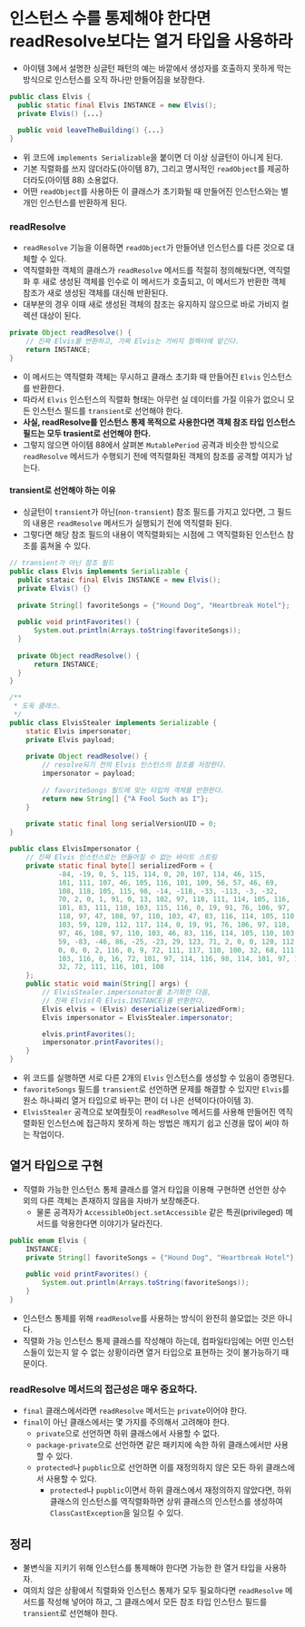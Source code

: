 # 인스턴스 수를 통제해야 한다면 readResolve보다는 열거 타입을 사용하라

* 아이템 3에서 설명한 싱글턴 패턴의 예는 바깥에서 생성자를 호출하지 못하게 막는 방식으로 인스턴스를 오직 하나만 만들어짐을 보장한다.

```java
public class Elvis {
  public static final Elvis INSTANCE = new Elvis();
  private Elvis() {...}
  
  public void leaveTheBuilding() {...}
}
```

* 위 코드에 `implements Serializable`을 붙이면 더 이상 싱글턴이 아니게 된다.
* 기본 직렬화를 쓰지 않더라도(아이템 87), 그리고 명시적인 `readObject`를 제공하더라도(아이템 88) 소용없다.
* 어떤 `readObject`를 사용하든 이 클래스가 초기화될 때 만들어진 인스턴스와는 별개인 인스턴스를 반환하게 된다.

### readResolve

* `readResolve` 기능을 이용하면 `readObject`가 만들어낸 인스턴스를 다른 것으로 대체할 수 있다.
* 역직렬화한 객체의 클래스가 `readResolve` 메서드를 적절히 정의해뒀다면, 역직렬화 후 새로 생성된 객체를 인수로 이 메서드가 호출되고,
 이 메서드가 반환한 객체 참조가 새로 생성된 객체를 대신해 반환된다.
* 대부분의 경우 이때 새로 생성된 객체의 참조는 유지하지 않으므로 바로 가비지 컬렉션 대상이 된다.

```java
private Object readResolve() {
    // 진짜 Elvis를 반환하고, 가짜 Elvis는 가비지 컬렉터에 맡긴다.
    return INSTANCE;  
}
```

* 이 메서드는 역직렬화 객체는 무시하고 클래스 초기화 때 만들어진 `Elvis` 인스턴스를 반환한다.
* 따라서 `Elvis` 인스턴스의 직렬화 형태는 아무런 실 데이터를 가질 이유가 없으니 모든 인스턴스 필드를 `transient`로 선언해야 한다.
* **사실, readResolve를 인스턴스 통제 목적으로 사용한다면 객체 참조 타입 인스턴스 필드는 모두 trasient로 선언해야 한다.**
* 그렇지 않으면 아이템 88에서 살펴본 `MutablePeriod` 공격과 비슷한 방식으로 `readResolve` 메서드가 수행되기 전에 역직렬화된 객체의 참조를
 공격할 여지가 남는다.

#### transient로 선언해야 하는 이유

* 싱글턴이 `transient`가 아닌(`non-transient`) 참조 필드를 가지고 있다면, 그 필드의 내용은 `readResolve` 메서드가 실행되기 전에 역직렬화 된다.
* 그렇다면 해당 참조 필드의 내용이 역직렬화되는 시점에 그 역직렬화된 인스턴스 참조를 훔쳐올 수 있다.

```java
// transient가 아닌 참조 필드
public class Elvis implements Serializable {
  public stataic final Elvis INSTANCE = new Elvis();
  private Elvis() {}
  
  private String[] favoriteSongs = {"Hound Dog", "Heartbreak Hotel"};
  
  public void printFavorites() {
      System.out.println(Arrays.toString(favoriteSongs));
  }
  
  private Object readResolve() {
      return INSTANCE;
  }
}
```

```java
/**
 * 도둑 클래스.
 */
public class ElvisStealer implements Serializable {
    static Elvis impersonator;
    private Elvis payload;
    
    private Object readResolve() {
        // resolve되기 전의 Elvis 인스턴스의 참조를 저장한다.
        impersonator = payload;
        
        // favoriteSongs 필드에 맞는 타입의 객체를 반환한다.
        return new String[] {"A Fool Such as I"};
    }
    
    private static final long serialVersionUID = 0;
}
```

```java
public class ElvisImpersonator {
    // 진짜 Elvis 인스턴스로는 만들어질 수 없는 바이트 스트림
	private static final byte[] serializedForm = {
            -84, -19, 0, 5, 115, 114, 0, 20, 107, 114, 46, 115,
            101, 111, 107, 46, 105, 116, 101, 109, 56, 57, 46, 69,
            108, 118, 105, 115, 98, -14, -118, -33, -113, -3, -32, 
		    70, 2, 0, 1, 91, 0, 13, 102, 97, 118, 111, 114, 105, 116, 
		    101, 83, 111, 110, 103, 115, 116, 0, 19, 91, 76, 106, 97, 
		    118, 97, 47, 108, 97, 110, 103, 47, 83, 116, 114, 105, 110, 
		    103, 59, 120, 112, 117, 114, 0, 19, 91, 76, 106, 97, 118, 
		    97, 46, 108, 97, 110, 103, 46, 83, 116, 114, 105, 110, 103, 
		    59, -83, -46, 86, -25, -23, 29, 123, 71, 2, 0, 0, 120, 112, 
		    0, 0, 0, 2, 116, 0, 9, 72, 111, 117, 110, 100, 32, 68, 111, 
		    103, 116, 0, 16, 72, 101, 97, 114, 116, 98, 114, 101, 97, 107, 
		    32, 72, 111, 116, 101, 108
    };
    public static void main(String[] args) {
        // ElvisStealer.impersonator를 초기화한 다음,
        // 진짜 Elvis(즉 Elvis.INSTANCE)를 반환한다.
        Elvis elvis = (Elvis) deserialize(serializedForm);
        Elvis impersonator = ElvisStealer.impersonator;

        elvis.printFavorites();
        impersonator.printFavorites();
    }
}
```

* 위 코드를 실행하면 서로 다른 2개의 `Elvis` 인스턴스를 생성할 수 있음이 증명된다.
* `favoriteSongs` 필드를 `transient`로 선언하면 문제를 해결할 수 있지만 `Elvis`를 원소 하나짜리 열거 타입으로 바꾸는 편이 더 나은 선택이다(아이템 3).
* `ElvisStealer` 공격으로 보여줬듯이 `readResolve` 메서드를 사용해 만들어진 역직렬화된 인스턴스에 접근하지 못하게 하는 방법은 깨지기 쉽고 신경을
 많이 써야 하는 작업이다.

## 열거 타입으로 구현

* 직렬화 가능한 인스턴스 통제 클래스를 열거 타입을 이용해 구현하면 선언한 상수 외의 다른 객체는 존재하지 않음을 자바가 보장해준다.
  * 물론 공격자가 `AccessibleObject.setAccessible` 같은 특권(privileged) 메서드를 악용한다면 이야기가 달라진다.

```java
public enum Elvis {
    INSTANCE;
    private String[] favoriteSongs = {"Hound Dog", "Heartbreak Hotel"};
    
    public void printFavorites() {
        System.out.println(Arrays.toString(favoriteSongs));
    }
}
```

* 인스턴스 통제를 위해 `readResolve`를 사용하는 방식이 완전히 쓸모없는 것은 아니다.
* 직렬화 가능 인스턴스 통제 클래스를 작성해야 하는데, 컴파일타임에는 어떤 인스턴스들이 있는지 알 수 없는 상황이라면 열거 타입으로 표현하는 것이 불가능하기
 때문이다.

### readResolve 메서드의 접근성은 매우 중요하다.

* `final` 클래스에서라면 `readResolve` 메서드는 `private`이어야 한다.
* `final`이 아닌 클래스에서는 몇 가지를 주의해서 고려해야 한다.
  * `private`으로 선언하면 하위 클래스에서 사용할 수 없다.
  * `package-private`으로 선언하면 같은 패키지에 속한 하위 클래스에서만 사용할 수 있다.
  * `protected`나 `pupblic`으로 선언하면 이를 재정의하지 않은 모든 하위 클래스에서 사용할 수 있다.
    * `protected`나 `pupblic`이면서 하위 클래스에서 재정의하지 않았다면, 하위 클래스의 인스턴스를 역직렬화하면 상위 클래스의 인스턴스를 생성하여
     `ClassCastException`을 일으킬 수 있다.

## 정리

* 불변식을 지키기 위해 인스턴스를 통제해야 한다면 가능한 한 열거 타입을 사용하자.
* 여의치 않은 상황에서 직렬화와 인스턴스 통제가 모두 필요하다면 `readResolve` 메서드를 작성해 넣어야 하고, 그 클래스에서 모든 참조 타입 인스턴스
 필드를 `transient`로 선언해야 한다.
